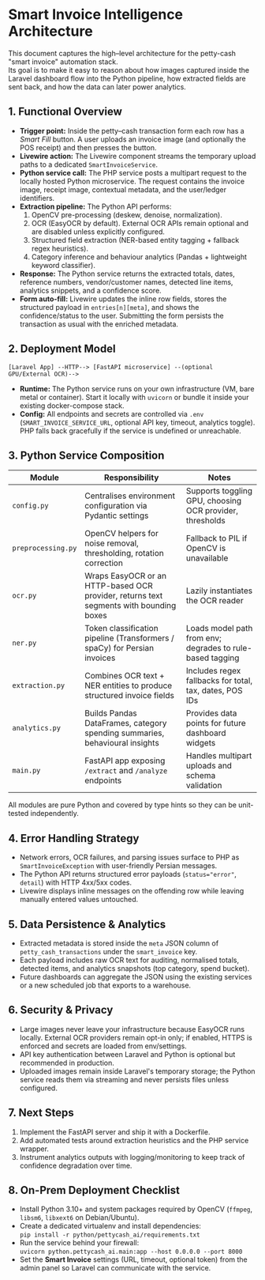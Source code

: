 # Smart Invoice Intelligence Architecture

This document captures the high–level architecture for the petty-cash "smart invoice" automation stack.  
Its goal is to make it easy to reason about how images captured inside the Laravel dashboard flow into the Python pipeline, how extracted fields are sent back, and how the data can later power analytics.

## 1. Functional Overview

- **Trigger point:** Inside the petty–cash transaction form each row has a _Smart Fill_ button. A user uploads an invoice image (and optionally the POS receipt) and then presses the button.
- **Livewire action:** The Livewire component streams the temporary upload paths to a dedicated `SmartInvoiceService`.
- **Python service call:** The PHP service posts a multipart request to the locally hosted Python microservice. The request contains the invoice image, receipt image, contextual metadata, and the user/ledger identifiers.
- **Extraction pipeline:** The Python API performs:
  1. OpenCV pre-processing (deskew, denoise, normalization).
  2. OCR (EasyOCR by default). External OCR APIs remain optional and are disabled unless explicitly configured.
  3. Structured field extraction (NER-based entity tagging + fallback regex heuristics).
  4. Category inference and behaviour analytics (Pandas + lightweight keyword classifier).
- **Response:** The Python service returns the extracted totals, dates, reference numbers, vendor/customer names, detected line items, analytics snippets, and a confidence score.
- **Form auto-fill:** Livewire updates the inline row fields, stores the structured payload in `entries[n][meta]`, and shows the confidence/status to the user. Submitting the form persists the transaction as usual with the enriched metadata.

## 2. Deployment Model

```
[Laravel App] --HTTP--> [FastAPI microservice] --(optional GPU/External OCR)-->
```

- **Runtime:** The Python service runs on your own infrastructure (VM, bare metal or container). Start it locally with `uvicorn` or bundle it inside your existing docker-compose stack.
- **Config:** All endpoints and secrets are controlled via `.env` (`SMART_INVOICE_SERVICE_URL`, optional API key, timeout, analytics toggle). PHP falls back gracefully if the service is undefined or unreachable.

## 3. Python Service Composition

| Module | Responsibility | Notes |
| --- | --- | --- |
| `config.py` | Centralises environment configuration via Pydantic settings | Supports toggling GPU, choosing OCR provider, thresholds |
| `preprocessing.py` | OpenCV helpers for noise removal, thresholding, rotation correction | Fallback to PIL if OpenCV is unavailable |
| `ocr.py` | Wraps EasyOCR or an HTTP-based OCR provider, returns text segments with bounding boxes | Lazily instantiates the OCR reader |
| `ner.py` | Token classification pipeline (Transformers / spaCy) for Persian invoices | Loads model path from env; degrades to rule-based tagging |
| `extraction.py` | Combines OCR text + NER entities to produce structured invoice fields | Includes regex fallbacks for total, tax, dates, POS IDs |
| `analytics.py` | Builds Pandas DataFrames, category spending summaries, behavioural insights | Provides data points for future dashboard widgets |
| `main.py` | FastAPI app exposing `/extract` and `/analyze` endpoints | Handles multipart uploads and schema validation |

All modules are pure Python and covered by type hints so they can be unit-tested independently.

## 4. Error Handling Strategy

- Network errors, OCR failures, and parsing issues surface to PHP as `SmartInvoiceException` with user-friendly Persian messages.
- The Python API returns structured error payloads (`status="error"`, `detail`) with HTTP 4xx/5xx codes.
- Livewire displays inline messages on the offending row while leaving manually entered values untouched.

## 5. Data Persistence & Analytics

- Extracted metadata is stored inside the `meta` JSON column of `petty_cash_transactions` under the `smart_invoice` key.
- Each payload includes raw OCR text for auditing, normalised totals, detected items, and analytics snapshots (top category, spend bucket).
- Future dashboards can aggregate the JSON using the existing services or a new scheduled job that exports to a warehouse.

## 6. Security & Privacy

- Large images never leave your infrastructure because EasyOCR runs locally. External OCR providers remain opt-in only; if enabled, HTTPS is enforced and secrets are loaded from env/settings.
- API key authentication between Laravel and Python is optional but recommended in production.
- Uploaded images remain inside Laravel's temporary storage; the Python service reads them via streaming and never persists files unless configured.

## 7. Next Steps

1. Implement the FastAPI server and ship it with a Dockerfile.
2. Add automated tests around extraction heuristics and the PHP service wrapper.
3. Instrument analytics outputs with logging/monitoring to keep track of confidence degradation over time.

## 8. On-Prem Deployment Checklist

- Install Python 3.10+ and system packages required by OpenCV (`ffmpeg`, `libsm6`, `libxext6` on Debian/Ubuntu).
- Create a dedicated virtualenv and install dependencies:  
  `pip install -r python/pettycash_ai/requirements.txt`
- Run the service behind your firewall:  
  `uvicorn python.pettycash_ai.main:app --host 0.0.0.0 --port 8000`
- Set the **Smart Invoice** settings (URL, timeout, optional token) from the admin panel so Laravel can communicate with the service.
